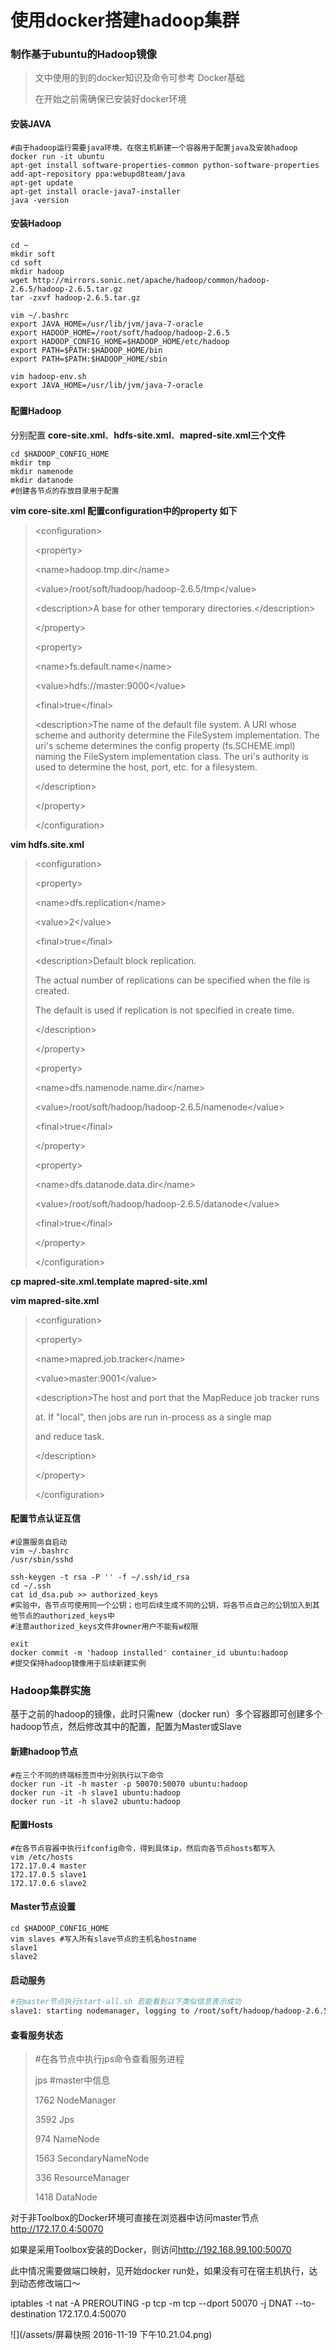 # 使用docker搭建hadoop集群

### 制作基于ubuntu的Hadoop镜像

> 文中使用的到的docker知识及命令可参考 Docker基础
> 
> 在开始之前需确保已安装好docker环境

#### 安装JAVA

```
#由于hadoop运行需要java环境，在宿主机新建一个容器用于配置java及安装hadoop
docker run -it ubuntu
apt-get install software-properties-common python-software-properties 
add-apt-repository ppa:webupd8team/java
apt-get update 
apt-get install oracle-java7-installer 
java -version
```

#### 安装Hadoop

```
cd ~
mkdir soft
cd soft
mkdir hadoop
wget http://mirrors.sonic.net/apache/hadoop/common/hadoop-2.6.5/hadoop-2.6.5.tar.gz
tar -zxvf hadoop-2.6.5.tar.gz

vim ~/.bashrc
export JAVA_HOME=/usr/lib/jvm/java-7-oracle 
export HADOOP_HOME=/root/soft/hadoop/hadoop-2.6.5 
export HADOOP_CONFIG_HOME=$HADOOP_HOME/etc/hadoop 
export PATH=$PATH:$HADOOP_HOME/bin 
export PATH=$PATH:$HADOOP_HOME/sbin

vim hadoop-env.sh
export JAVA_HOME=/usr/lib/jvm/java-7-oracle
```

##### 

#### 配置Hadoop

分别配置 **core-site.xml**、**hdfs-site.xml**、**mapred-site.xml三个文件**

```
cd $HADOOP_CONFIG_HOME
mkdir tmp
mkdir namenode
mkdir datanode
#创建各节点的存放目录用于配置
```

**vim core-site.xml 配置configuration中的property 如下**

> &lt;configuration&gt;
> 
> &lt;property&gt;
> 
> &lt;name&gt;hadoop.tmp.dir&lt;\/name&gt;
> 
> &lt;value&gt;\/root\/soft\/hadoop\/hadoop-2.6.5\/tmp&lt;\/value&gt;
> 
> &lt;description&gt;A base for other temporary directories.&lt;\/description&gt;
> 
> &lt;\/property&gt;
> 
> &lt;property&gt;
> 
> &lt;name&gt;fs.default.name&lt;\/name&gt;
> 
> &lt;value&gt;hdfs:\/\/master:9000&lt;\/value&gt;
> 
> &lt;final&gt;true&lt;\/final&gt;
> 
> &lt;description&gt;The name of the default file system. A URI whose scheme and authority determine the FileSystem implementation. The  uri's scheme determines the config property \(fs.SCHEME.impl\) naming the FileSystem implementation class. The uri's authority is used to determine the host, port, etc. for a filesystem.
> 
> &lt;\/description&gt;
> 
> &lt;\/property&gt;
> 
> &lt;\/configuration&gt;

**vim hdfs.site.xml**

> &lt;configuration&gt;
> 
> &lt;property&gt;
> 
> &lt;name&gt;dfs.replication&lt;\/name&gt;
> 
> &lt;value&gt;2&lt;\/value&gt;
> 
> &lt;final&gt;true&lt;\/final&gt;
> 
> &lt;description&gt;Default block replication.
> 
> The actual number of replications can be specified when the file is created.
> 
> The default is used if replication is not specified in create time.
> 
> &lt;\/description&gt;
> 
> &lt;\/property&gt;
> 
> &lt;property&gt;
> 
> &lt;name&gt;dfs.namenode.name.dir&lt;\/name&gt;
> 
> &lt;value&gt;\/root\/soft\/hadoop\/hadoop-2.6.5\/namenode&lt;\/value&gt;
> 
> &lt;final&gt;true&lt;\/final&gt;
> 
> &lt;\/property&gt;
> 
> &lt;property&gt;
> 
> &lt;name&gt;dfs.datanode.data.dir&lt;\/name&gt;
> 
> &lt;value&gt;\/root\/soft\/hadoop\/hadoop-2.6.5\/datanode&lt;\/value&gt;
> 
> &lt;final&gt;true&lt;\/final&gt;
> 
> &lt;\/property&gt;
> 
> &lt;\/configuration&gt;

**cp mapred-site.xml.template mapred-site.xml**

**vim mapred-site.xml**

> &lt;configuration&gt;
> 
> &lt;property&gt;
> 
> &lt;name&gt;mapred.job.tracker&lt;\/name&gt;
> 
> &lt;value&gt;master:9001&lt;\/value&gt;
> 
> &lt;description&gt;The host and port that the MapReduce job tracker runs
> 
> at. If "local", then jobs are run in-process as a single map
> 
> and reduce task.
> 
> &lt;\/description&gt;
> 
> &lt;\/property&gt;
> 
> &lt;\/configuration&gt;

#### 配置节点认证互信

```
#设置服务自启动
vim ~/.bashrc
/usr/sbin/sshd

ssh-keygen -t rsa -P '' -f ~/.ssh/id_rsa 
cd ~/.ssh
cat id_dsa.pub >> authorized_keys
#实验中，各节点可使用同一个公钥；也可后续生成不同的公钥，将各节点自己的公钥加入到其他节点的authorized_keys中
#注意authorized_keys文件非owner用户不能有w权限

exit 
docker commit -m 'hadoop installed' container_id ubuntu:hadoop
#提交保持hadoop镜像用于后续新建实例
```

### Hadoop集群实施

基于之前的hadoop的镜像，此时只需new（docker run）多个容器即可创建多个hadoop节点，然后修改其中的配置，配置为Master或Slave

#### 新建hadoop节点

```
#在三个不同的终端标签页中分别执行以下命令
docker run -it -h master -p 50070:50070 ubuntu:hadoop
docker run -it -h slave1 ubuntu:hadoop
docker run -it -h slave2 ubuntu:hadoop
```

#### 配置Hosts

```
#在各节点容器中执行ifconfig命令，得到具体ip，然后向各节点hosts都写入
vim /etc/hosts
172.17.0.4 master
172.17.0.5 slave1
172.17.0.6 slave2
```

#### Master节点设置

```
cd $HADOOP_CONFIG_HOME
vim slaves #写入所有slave节点的主机名hostname
slave1
slave2
```

#### 启动服务

```bash
#在master节点执行start-all.sh 若能看到以下类似信息表示成功
slave1: starting nodemanager, logging to /root/soft/hadoop/hadoop-2.6.5/logs/yarn-root-nodemanager-slave1.out
```

#### 查看服务状态

> \#在各节点中执行jps命令查看服务进程
> 
> jps \#master中信息
> 
> 1762 NodeManager
> 
> 3592 Jps
> 
> 974 NameNode
> 
> 1563 SecondaryNameNode
> 
> 336 ResourceManager
> 
> 1418 DataNode

对于非Toolbox的Docker环境可直接在浏览器中访问master节点 [http:\/\/172.17.0.4:50070](http://172.17.0.4:50070)

如果是采用Toolbox安装的Docker，则访问[http:\/\/192.168.99.100:50070 ](http://192.168.99.100:50070)

此中情况需要做端口映射，见开始docker run处，如果没有可在宿主机执行，达到动态修改端口～

iptables -t nat -A PREROUTING -p tcp -m tcp --dport 50070 -j DNAT --to-destination 172.17.0.4:50070

![](/assets/屏幕快照 2016-11-19 下午10.21.04.png)





